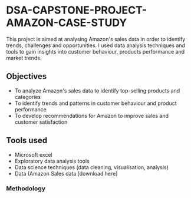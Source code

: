 # DSA-CAPSTONE-PROJECT-AMAZON-CASE-STUDY
This project is aimed at analysing Amazon's sales data in order to identify trends, challenges and opportunities. I used data analysis techniques and tools to gain insights into customer behaviour, products performance and market trends.

## Objectives
- To analyze Amazon's sales data to identify top-selling products and categories
- To identify trends and patterns in customer behaviour and product performance
- To develop recommendations for Amazon to improve sales and customer satisfaction

## Tools used
- Microsoft excel
- Exploratory data analysis tools
- Data science techniques (data cleaning, visualisation, analysis)
- Data (Amazon Sales data [download here]

### Methodology
